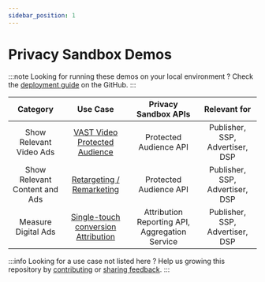 ```yaml
---
sidebar_position: 1
---
```


# Privacy Sandbox Demos

:::note
Looking for running these demos on your local environment ?
Check the [deployment guide](https://github.com/privacysandbox/privacy-sandbox-demos/blob/main/README.md) on the GitHub.
:::

|         **Category**          |                                   **Use Case**                                   |            **Privacy Sandbox APIs**            |        **Relevant for**         |
| :---------------------------: | :------------------------------------------------------------------------------: | :--------------------------------------------: | :-----------------------------: |
|    Show Relevant Video Ads    |       [VAST Video Protected Audience](demos/vast-video-protected-audience)       |             Protected Audience API             | Publisher, SSP, Advertiser, DSP |
| Show Relevant Content and Ads |            [Retargeting / Remarketing](demos/retargeting-remarketing)            |             Protected Audience API             | Publisher, SSP, Advertiser, DSP |
|      Measure Digital Ads      | [Single-touch conversion Attribution](demos/single-touch-conversion-attribution) | Attribution Reporting API, Aggregation Service | Publisher, SSP, Advertiser, DSP |

:::info
Looking for a use case not listed here ?
Help us growing this repository by [contributing](https://github.com/privacysandbox/privacy-sandbox-demos/tree/main/docs/contribute) or [sharing feedback](https://github.com/privacysandbox/privacy-sandbox-demos/issues).
:::
